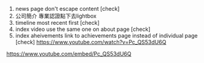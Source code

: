 1. news page don't escape content [check]
2. 公司簡介 專業認證點下去lightbox
3. timeline most recent first [check]
4. index video use the same one on about page [check]
5. index aheivements link to achievements page instead of individual page [check]
https://www.youtube.com/watch?v=Pc_QS53dU6Q

https://www.youtube.com/embed/Pc_QS53dU6Q